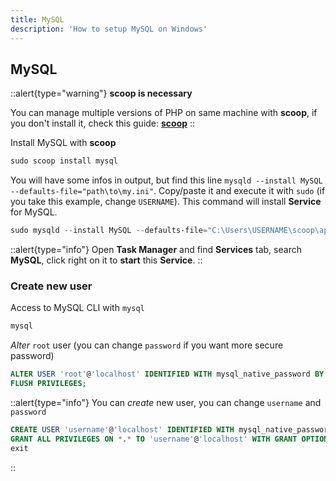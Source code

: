 ```yaml
---
title: MySQL
description: 'How to setup MySQL on Windows'
---
```


## MySQL

::alert{type="warning"}
**scoop is necessary**
>
You can manage multiple versions of PHP on same machine with **scoop**, if you don't install it, check this guide: [**scoop**](/os-server/windows/scoop/install)
::

Install MySQL with **scoop**

```powershell [PowerShell]
sudo scoop install mysql
```

You will have some infos in output, but find this line `mysqld --install MySQL --defaults-file="path\to\my.ini"`. Copy/paste it and execute it with `sudo` (if you take this example, change `USERNAME`). This command will install **Service** for MySQL.

```powershell [PowerShell]
sudo mysqld --install MySQL --defaults-file="C:\Users\USERNAME\scoop\apps\mysql\current\my.ini"
```

::alert{type="info"}
Open **Task Manager** and find **Services** tab, search **MySQL**, click right on it to **start** this **Service**.
::

### Create new user

Access to MySQL CLI with `mysql`

```powershell [PowerShell]
mysql
```

*Alter* `root` user (you can change `password` if you want more secure password)

```sql
ALTER USER 'root'@'localhost' IDENTIFIED WITH mysql_native_password BY 'password';
FLUSH PRIVILEGES;
```

::alert{type="info"}
You can *create* new user, you can change `username` and `password`

```sql
CREATE USER 'username'@'localhost' IDENTIFIED WITH mysql_native_password BY 'password';
GRANT ALL PRIVILEGES ON *.* TO 'username'@'localhost' WITH GRANT OPTION;
exit
```
::
